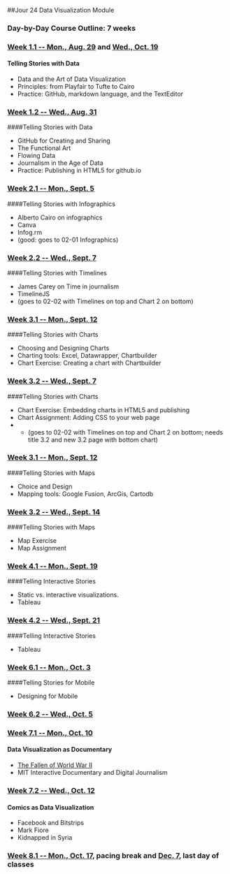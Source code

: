 ##Jour 24 Data Visualization Module

### Day-by-Day Course Outline: 7 weeks

### [Week 1.1 -- Mon., Aug. 29](WeeklySchedule/week01-01.md) and [Wed., Oct. 19](WeeklySchedule/week01-01.md)
#### Telling Stories with Data
- Data and the Art of Data Visualization
- Principles: from Playfair to Tufte to Cairo
- Practice: GitHub, markdown language, and the TextEditor

### [Week 1.2 -- Wed., Aug. 31](WeeklySchedule/week01-02.md)
####Telling Stories with Data

- GitHub for Creating and Sharing
- The Functional Art
- Flowing Data
- Journalism in the Age of Data
- Practice: Publishing in HTML5 for github.io

### [Week 2.1 -- Mon., Sept. 5](WeeklySchedule/week02-01.md)
####Telling Stories with Infographics
- Alberto Cairo on infographics
- Canva
- Infog.rm
- (good: goes to 02-01 Infographics)

### [Week 2.2 -- Wed., Sept. 7](WeeklySchedule/week02-02.md)
####Telling Stories with Timelines
- James Carey on Time in journalism
- TimelineJS
- (goes to 02-02 with Timelines on top and Chart 2 on bottom)

### [Week 3.1 -- Mon., Sept. 12](WeeklySchedule/week03-01.md)

####Telling Stories with Charts
- Choosing and Designing Charts
- Charting tools: Excel, Datawrapper, Chartbuilder
- Chart Exercise: Creating a chart with Chartbuilder

### [Week 3.2 -- Wed., Sept. 7](WeeklySchedule/week02-02.md)

####Telling Stories with Charts
- Chart Exercise: Embedding charts in HTML5 and publishing
- Chart Assignment: Adding CSS to your web page
- - (goes to 02-02 with Timelines on top and Chart 2 on bottom; needs title 3.2 and new 3.2 page with bottom chart)

### [Week 3.1 -- Mon., Sept. 12](WeeklySchedule/week03-01.md)

####Telling Stories with Maps
- Choice and Design
- Mapping tools: Google Fusion, ArcGis, Cartodb

### [Week 3.2 -- Wed., Sept. 14](WeeklySchedule/week03-02.md)

####Telling Stories with Maps
- Map Exercise
- Map Assignment

### [Week 4.1 -- Mon., Sept. 19](WeeklySchedule/week04-01.md)

####Telling Interactive Stories
- Static vs. interactive visualizations.
- Tableau

### [Week 4.2 -- Wed., Sept. 21](WeeklySchedule/week04-02.md)
####Telling Interactive Stories
- Tableau


### [Week 6.1 -- Mon., Oct. 3](WeeklySchedule/week06-01.md)

####Telling Stories for Mobile
- Designing for Mobile

### [Week 6.2 -- Wed., Oct. 5](WeeklySchedule/week06-02.md)


### [Week 7.1 -- Mon., Oct. 10](WeeklySchedule/week07-01.md)

#### Data Visualization as Documentary
- [The Fallen of World War II](http://www.fallen.io/ww2/)
- MIT Interactive Documentary and Digital Journalism

### [Week 7.2 -- Wed., Oct. 12](WeeklySchedule/week07-02.md)

#### Comics as Data Visualization
- Facebook and Bitstrips
- Mark Fiore
- Kidnapped in Syria

### [Week 8.1 -- Mon., Oct. 17](WeeklySchedule/week08-01.md), pacing break and [Dec. 7](WeeklySchedule/week08-01.md), last day of classes


